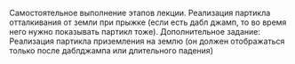 Самостоятельное выполнение этапов лекции.
Реализация партикла отталкивания от земли при прыжке (если есть дабл джамп, то во время него нужно показывать партикл тоже).
Дополнительное задание:
Реализация партикла приземления на землю (он должен отображаться только после даблджампа или длительного падения)
